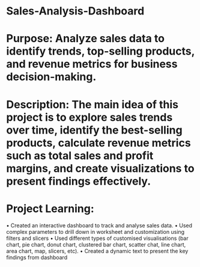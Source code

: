 # Sales-Analysis-Dashboard

# Purpose: Analyze sales data to identify trends, top-selling products, and revenue metrics for business decision-making.

# Description: The main idea of this project is to explore sales trends over time, identify the best-selling products, calculate revenue metrics such as total sales and profit margins, and create visualizations to present findings effectively.

# Project Learning:
•	Created an interactive dashboard to track and analyse sales data.
•	Used complex parameters to drill down in worksheet and customization using filters and slicers
•	Used different types of customised visualisations (bar chart, pie chart, donut chart, clustered bar chart, scatter chat, line chart, area chart, map, slicers, etc).
•	Created a dynamic text to present the key findings from dashboard


